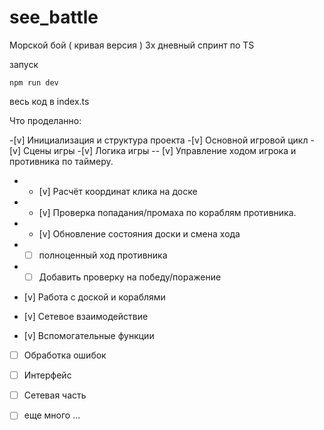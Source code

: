 # see_battle
Морской бой ( кривая версия )
3х дневный спринт по TS

запуск 
```
npm run dev
```
весь код в index.ts

Что проделанно:

-[v] Инициализация и структура проекта
-[v] Основной игровой цикл
-[v] Сцены игры
-[v] Логика игры
-- [v] Управление ходом игрока и противника по таймеру.
- - [v] Расчёт координат клика на доске
- - [v] Проверка попадания/промаха по кораблям противника.
- - [v] Обновление состояния доски и смена хода
- - [ ] полноценный ход противника
- - [ ] Добавить проверку на победу/поражение

- [v] Работа с доской и кораблями

- [v] Сетевое взаимодействие

- [v] Вспомогательные функции

- [ ] Обработка ошибок

- [ ] Интерфейс

- [ ] Сетевая часть

- [ ] еще много ...


